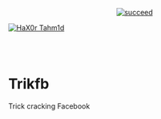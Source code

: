 <p align="center">
<a href="#"><img title="succeed" src="https://img.shields.io/badge/deobfuscating-succeed-green?colorB=%23017e40&style=for-the-badge"></a>
</p>
<p align="left">
<a href="https://github.com/hax0rtahm1d"><img title="HaX0r Tahm1d" src="https://img.shields.io/badge/By-HaX0r%20Tahm1d-blue?style=for-the-badge&logo=github"></a>
</p>
<br/><br/>


# Trikfb
Trick cracking Facebook 
